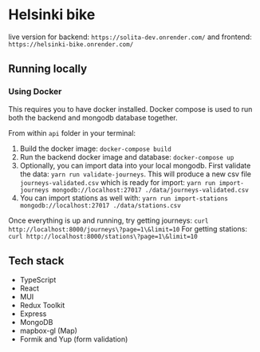 # Helsinki bike

live version for backend: `https://solita-dev.onrender.com/` and frontend: `https://helsinki-bike.onrender.com/`

## Running locally

### Using Docker

This requires you to have docker installed. Docker compose is used to run both the backend and mongodb database together.

From within `api` folder in your terminal:

1. Build the docker image: `docker-compose build`
2. Run the backend docker image and database: `docker-compose up`
3. Optionally, you can import data into your local mongodb. First validate the data: `yarn run validate-journeys`. This will produce a new csv file `journeys-validated.csv` which is ready for import: `yarn run import-journeys mongodb://localhost:27017 ./data/journeys-validated.csv`
4. You can import stations as well with: `yarn run import-stations mongodb://localhost:27017 ./data/stations.csv`

Once everything is up and running, try getting journeys: `curl http://localhost:8000/journeys\?page=1\&limit=10`
For getting stations: `curl http://localhost:8000/stations\?page=1\&limit=10`

## Tech stack

- TypeScript
- React
- MUI
- Redux Toolkit
- Express
- MongoDB
- mapbox-gl (Map)
- Formik and Yup (form validation)
